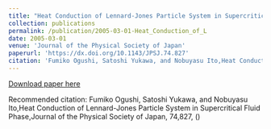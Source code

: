 ```yaml
---
title: "Heat Conduction of Lennard-Jones Particle System in Supercritical Fluid Phase"
collection: publications
permalink: /publication/2005-03-01-Heat_Conduction_of_L
date: 2005-03-01
venue: 'Journal of the Physical Society of Japan'
paperurl: 'https://dx.doi.org/10.1143/JPSJ.74.827'
citation: 'Fumiko Ogushi, Satoshi Yukawa, and Nobuyasu Ito,Heat Conduction of Lennard-Jones Particle System in Supercritical Fluid Phase,Journal of the Physical Society of Japan, <bf>74</bf>,827, ()'
---
```


<a href='https://dx.doi.org/10.1143/JPSJ.74.827'>Download paper here</a>

Recommended citation: Fumiko Ogushi, Satoshi Yukawa, and Nobuyasu Ito,Heat Conduction of Lennard-Jones Particle System in Supercritical Fluid Phase,Journal of the Physical Society of Japan, <bf>74</bf>,827, ()
